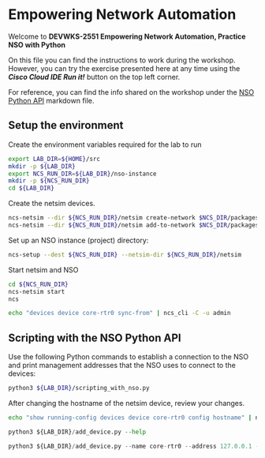 # Empowering Network Automation

Welcome to **DEVWKS-2551 Empowering Network Automation, Practice NSO with Python**

On this file you can find the instructions to work during the workshop. However, you can try the exercise presented here at any time using the **_Cisco Cloud IDE Run it!_** button on the top left corner.

For reference, you can find the info shared on the workshop under the [NSO Python API](NSO_Python_API.md) markdown file.

## Setup the environment

Create the environment variables required for the lab to run

```bash
export LAB_DIR=${HOME}/src
mkdir -p ${LAB_DIR}
export NCS_RUN_DIR=${LAB_DIR}/nso-instance
mkdir -p ${NCS_RUN_DIR}
cd ${LAB_DIR}
```

Create the netsim devices.

```bash
ncs-netsim --dir ${NCS_RUN_DIR}/netsim create-network $NCS_DIR/packages/neds/cisco-ios-cli-3.0 1 dist-rtr
ncs-netsim --dir ${NCS_RUN_DIR}/netsim add-to-network $NCS_DIR/packages/neds/cisco-iosxr-cli-3.5 1 core-rtr
```

Set up an NSO instance (project) directory:

```bash
ncs-setup --dest ${NCS_RUN_DIR} --netsim-dir ${NCS_RUN_DIR}/netsim
```

Start netsim and NSO

```bash
cd ${NCS_RUN_DIR}
ncs-netsim start
ncs
```

```bash
echo "devices device core-rtr0 sync-from" | ncs_cli -C -u admin
```

## Scripting with the NSO Python API

Use the following Python commands to establish a connection to the NSO and print management addresses that the NSO uses to connect to the devices:

```bash
python3 ${LAB_DIR}/scripting_with_nso.py
```

After changing the hostname of the netsim device, review your changes.

```bash
echo "show running-config devices device core-rtr0 config hostname" | ncs_cli -C -u admin
```

```python
python3 ${LAB_DIR}/add_device.py --help
```

```python
python3 ${LAB_DIR}/add_device.py --name core-rtr0 --address 127.0.0.1 --ned cisco-iosxr-cli-7.5 --auth default
```
